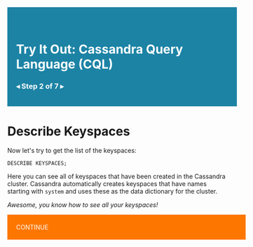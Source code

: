 <div style="width:100%; padding: 40px 0 20px 20px; background-color: rgb(28, 131, 165); color: white;">

# Try It Out: Cassandra Query Language (CQL)

### <a style="color: white; text-decoration: none;" href="command:katapod.loadPage?%5B%7B%22step%22%3A%22step2%22%7D%5D">◂</a> Step 2 of 7 <a style="color: white; text-decoration: none;" href="command:katapod.loadPage?%5B%7B%22step%22%3A%22step4%22%7D%5D">▸</a>

</div>

# Describe Keyspaces

Now let's try to get the list of the keyspaces:

<a style="cursor: pointer;text-decoration: none;" href="command:katapod.sendText?%5B%7B%22command%22%3A%22describe%20keyspaces%3B%22%7D%5D">
<pre><code>DESCRIBE KEYSPACES;
</code></pre></a>

Here you can see all of keyspaces that have been created in the Cassandra cluster. Cassandra automatically creates keyspaces that have names starting with `system` and uses these as the data dictionary for the cluster.

*Awesome, you know how to see all your keyspaces!*

<a style="display: block;cursor: pointer;text-decoration: none; color: white; background-color: rgb(253, 119, 0); vertical-align: middle; text-align: middle; padding: 20px; width: 100%;" href="command:katapod.loadPage?%5B%7B%22step%22%3A%22step4%22%7D%5D">CONTINUE</a> 